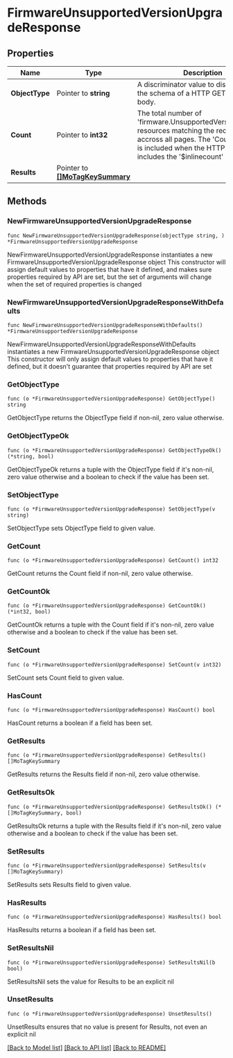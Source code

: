 # FirmwareUnsupportedVersionUpgradeResponse

## Properties

Name | Type | Description | Notes
------------ | ------------- | ------------- | -------------
**ObjectType** | Pointer to **string** | A discriminator value to disambiguate the schema of a HTTP GET response body. | 
**Count** | Pointer to **int32** | The total number of &#39;firmware.UnsupportedVersionUpgrade&#39; resources matching the request, accross all pages. The &#39;Count&#39; attribute is included when the HTTP GET request includes the &#39;$inlinecount&#39; parameter. | [optional] 
**Results** | Pointer to [**[]MoTagKeySummary**](MoTagKeySummary.md) |  | [optional] 

## Methods

### NewFirmwareUnsupportedVersionUpgradeResponse

`func NewFirmwareUnsupportedVersionUpgradeResponse(objectType string, ) *FirmwareUnsupportedVersionUpgradeResponse`

NewFirmwareUnsupportedVersionUpgradeResponse instantiates a new FirmwareUnsupportedVersionUpgradeResponse object
This constructor will assign default values to properties that have it defined,
and makes sure properties required by API are set, but the set of arguments
will change when the set of required properties is changed

### NewFirmwareUnsupportedVersionUpgradeResponseWithDefaults

`func NewFirmwareUnsupportedVersionUpgradeResponseWithDefaults() *FirmwareUnsupportedVersionUpgradeResponse`

NewFirmwareUnsupportedVersionUpgradeResponseWithDefaults instantiates a new FirmwareUnsupportedVersionUpgradeResponse object
This constructor will only assign default values to properties that have it defined,
but it doesn't guarantee that properties required by API are set

### GetObjectType

`func (o *FirmwareUnsupportedVersionUpgradeResponse) GetObjectType() string`

GetObjectType returns the ObjectType field if non-nil, zero value otherwise.

### GetObjectTypeOk

`func (o *FirmwareUnsupportedVersionUpgradeResponse) GetObjectTypeOk() (*string, bool)`

GetObjectTypeOk returns a tuple with the ObjectType field if it's non-nil, zero value otherwise
and a boolean to check if the value has been set.

### SetObjectType

`func (o *FirmwareUnsupportedVersionUpgradeResponse) SetObjectType(v string)`

SetObjectType sets ObjectType field to given value.


### GetCount

`func (o *FirmwareUnsupportedVersionUpgradeResponse) GetCount() int32`

GetCount returns the Count field if non-nil, zero value otherwise.

### GetCountOk

`func (o *FirmwareUnsupportedVersionUpgradeResponse) GetCountOk() (*int32, bool)`

GetCountOk returns a tuple with the Count field if it's non-nil, zero value otherwise
and a boolean to check if the value has been set.

### SetCount

`func (o *FirmwareUnsupportedVersionUpgradeResponse) SetCount(v int32)`

SetCount sets Count field to given value.

### HasCount

`func (o *FirmwareUnsupportedVersionUpgradeResponse) HasCount() bool`

HasCount returns a boolean if a field has been set.

### GetResults

`func (o *FirmwareUnsupportedVersionUpgradeResponse) GetResults() []MoTagKeySummary`

GetResults returns the Results field if non-nil, zero value otherwise.

### GetResultsOk

`func (o *FirmwareUnsupportedVersionUpgradeResponse) GetResultsOk() (*[]MoTagKeySummary, bool)`

GetResultsOk returns a tuple with the Results field if it's non-nil, zero value otherwise
and a boolean to check if the value has been set.

### SetResults

`func (o *FirmwareUnsupportedVersionUpgradeResponse) SetResults(v []MoTagKeySummary)`

SetResults sets Results field to given value.

### HasResults

`func (o *FirmwareUnsupportedVersionUpgradeResponse) HasResults() bool`

HasResults returns a boolean if a field has been set.

### SetResultsNil

`func (o *FirmwareUnsupportedVersionUpgradeResponse) SetResultsNil(b bool)`

 SetResultsNil sets the value for Results to be an explicit nil

### UnsetResults
`func (o *FirmwareUnsupportedVersionUpgradeResponse) UnsetResults()`

UnsetResults ensures that no value is present for Results, not even an explicit nil

[[Back to Model list]](../README.md#documentation-for-models) [[Back to API list]](../README.md#documentation-for-api-endpoints) [[Back to README]](../README.md)


